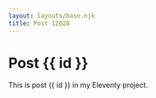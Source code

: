 ```yaml
---
layout: layouts/base.njk
title: Post 12028
---
```


# Post {{ id }}

This is post {{ id }} in my Eleventy project.
